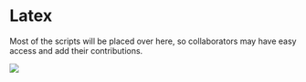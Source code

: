 # Latex
Most of the scripts will be placed over here, so collaborators
may have easy access and add their contributions.


![](https://github.com/ja-vazquez/Latex/blob/master/w_DE_sigmas.jpg)
